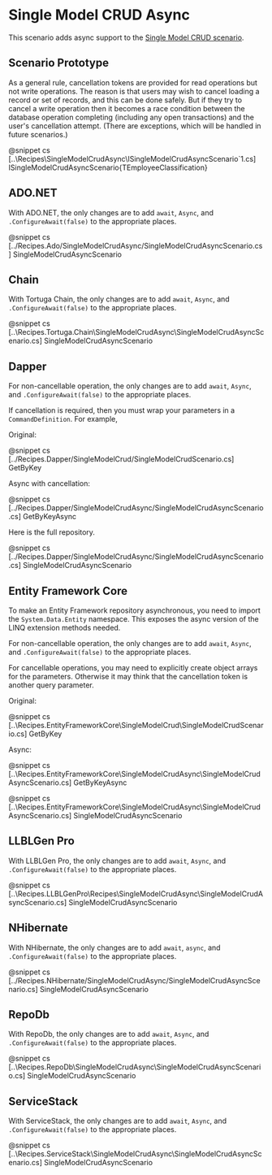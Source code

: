 ﻿# Single Model CRUD Async

This scenario adds async support to the [Single Model CRUD scenario](SingleModelCrud.htm).

## Scenario Prototype

As a general rule, cancellation tokens are provided for read operations but not write operations. The reason is that users may wish to cancel loading a record or set of records, and this can be done safely. But if they try to cancel a write operation then it becomes a race condition between the database operation completing (including any open transactions) and the user's cancellation attempt. (There are exceptions, which will be handled in future scenarios.)

@snippet cs [..\Recipes\SingleModelCrudAsync\ISingleModelCrudAsyncScenario`1.cs] ISingleModelCrudAsyncScenario{TEmployeeClassification}

## ADO.NET

With ADO.NET, the only changes are to add `await`, `Async`, and `.ConfigureAwait(false)` to the appropriate places. 

@snippet cs [../Recipes.Ado/SingleModelCrudAsync/SingleModelCrudAsyncScenario.cs] SingleModelCrudAsyncScenario

## Chain

With Tortuga Chain, the only changes are to add `await`, `Async`, and `.ConfigureAwait(false)` to the appropriate places. 

@snippet cs [..\Recipes.Tortuga.Chain\SingleModelCrudAsync\SingleModelCrudAsyncScenario.cs] SingleModelCrudAsyncScenario

## Dapper

For non-cancellable operation, the only changes are to add `await`, `Async`, and `.ConfigureAwait(false)` to the appropriate places. 

If cancellation is required, then you must wrap your parameters in a `CommandDefinition`. For example,

Original:

@snippet cs [../Recipes.Dapper/SingleModelCrud/SingleModelCrudScenario.cs] GetByKey

Async with cancellation:

@snippet cs [../Recipes.Dapper/SingleModelCrudAsync/SingleModelCrudAsyncScenario.cs] GetByKeyAsync

Here is the full repository.

@snippet cs [../Recipes.Dapper/SingleModelCrudAsync/SingleModelCrudAsyncScenario.cs] SingleModelCrudAsyncScenario

## Entity Framework Core

To make an Entity Framework repository asynchronous, you need to import the `System.Data.Entity` namespace. This exposes the async version of the LINQ extension methods needed. 

For non-cancellable operation, the only changes are to add `await`, `Async`, and `.ConfigureAwait(false)` to the appropriate places. 

For cancellable operations, you may need to explicitly create object arrays for the parameters. Otherwise it may think that the cancellation token is another query parameter.

Original:

@snippet cs [..\Recipes.EntityFrameworkCore\SingleModelCrud\SingleModelCrudScenario.cs] GetByKey

Async:

@snippet cs [..\Recipes.EntityFrameworkCore\SingleModelCrudAsync\SingleModelCrudAsyncScenario.cs] GetByKeyAsync


@snippet cs [..\Recipes.EntityFrameworkCore\SingleModelCrudAsync\SingleModelCrudAsyncScenario.cs] SingleModelCrudAsyncScenario

## LLBLGen Pro

With LLBLGen Pro, the only changes are to add `await`, `Async`, and `.ConfigureAwait(false)` to the appropriate places. 

@snippet cs [..\Recipes.LLBLGenPro\Recipes\SingleModelCrudAsync\SingleModelCrudAsyncScenario.cs] SingleModelCrudAsyncScenario


## NHibernate

With NHibernate, the only changes are to add `await`, `async`, and `.ConfigureAwait(false)` to the appropriate places. 

@snippet cs [../Recipes.NHibernate/SingleModelCrudAsync/SingleModelCrudAsyncScenario.cs] SingleModelCrudAsyncScenario

## RepoDb

With RepoDb, the only changes are to add `await`, `Async`, and `.ConfigureAwait(false)` to the appropriate places. 

@snippet cs [..\Recipes.RepoDb\SingleModelCrudAsync\SingleModelCrudAsyncScenario.cs] SingleModelCrudAsyncScenario

## ServiceStack

With ServiceStack, the only changes are to add `await`, `Async`, and `.ConfigureAwait(false)` to the appropriate places. 

@snippet cs [..\Recipes.ServiceStack\SingleModelCrudAsync\SingleModelCrudAsyncScenario.cs] SingleModelCrudAsyncScenario
